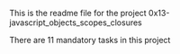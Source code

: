 This is the readme file for the project 0x13-javascript_objects_scopes_closures

There are 11 mandatory tasks in this project
